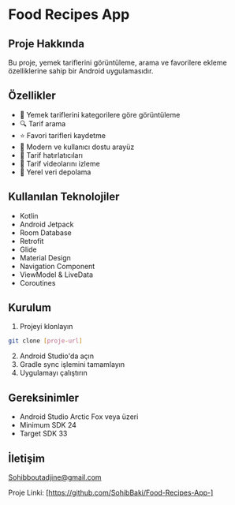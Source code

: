 ﻿# Food Recipes App

## Proje Hakkında
Bu proje, yemek tariflerini görüntüleme, arama ve favorilere ekleme özelliklerine sahip bir Android uygulamasıdır.

## Özellikler
- 🍳 Yemek tariflerini kategorilere göre görüntüleme
- 🔍 Tarif arama
- ⭐ Favori tarifleri kaydetme
- 📱 Modern ve kullanıcı dostu arayüz
- 🔔 Tarif hatırlatıcıları
- 🎥 Tarif videolarını izleme
- 💾 Yerel veri depolama

## Kullanılan Teknolojiler
- Kotlin
- Android Jetpack
- Room Database
- Retrofit
- Glide
- Material Design
- Navigation Component
- ViewModel & LiveData
- Coroutines

## Kurulum
1. Projeyi klonlayın
```bash
git clone [proje-url]
```
2. Android Studio'da açın
3. Gradle sync işlemini tamamlayın
4. Uygulamayı çalıştırın

## Gereksinimler
- Android Studio Arctic Fox veya üzeri
- Minimum SDK 24
- Target SDK 33


## İletişim
Sohibboutadjine@gmail.com 

Proje Linki: [https://github.com/SohibBaki/Food-Recipes-App-]

